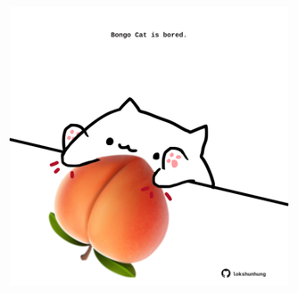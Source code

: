 <!-- built at 26/08/2024, 14:00:47 UTC -->
<p align="center">
  <img width="500" height="500" src="./ReadmeImage.svg">
</p>
